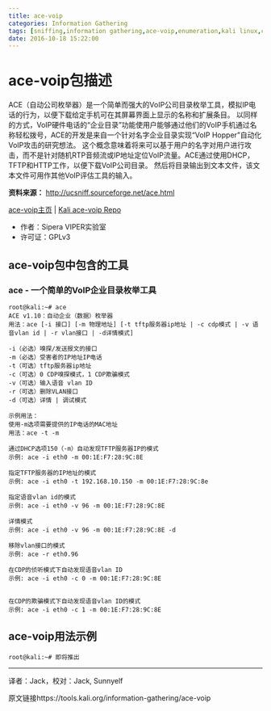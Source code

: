 ```yaml
---
title: ace-voip
categories: Information Gathering
tags: [sniffing,information gathering,ace-voip,enumeration,kali linux,cdp]
date: 2016-10-18 15:22:00
---
```

# ace-voip包描述
ACE（自动公司枚举器）是一个简单而强大的VoIP公司目录枚举工具，模拟IP电话的行为，以便下载给定手机可在其屏幕界面上显示的名称和扩展条目。 以同样的方式，VoIP硬件电话的“企业目录”功能使用户能够通过他们的VoIP手机通过名称轻松拨号，ACE的开发是来自一个针对名字企业目录实现“VoIP Hopper”自动化VoIP攻击的研究想法。 这个概念意味着将来可以基于用户的名字对用户进行攻击，而不是针对随机RTP音频流或IP地址定位VoIP流量。ACE通过使用DHCP，TFTP和HTTP工作，以便下载VoIP公司目录。 然后将目录输出到文本文件，该文本文件可用作其他VoIP评估工具的输入。

**资料来源：** http://ucsniff.sourceforge.net/ace.html 

[ace-voip主页](http://ucsniff.sourceforge.net/ace.html) | [Kali ace-voip Repo](http://git.kali.org/gitweb/?p=packages/ace-voip.git;a=summary)

- 作者：Sipera VIPER实验室
- 许可证：GPLv3
## ace-voip包中包含的工具
### ace - 一个简单的VoIP企业目录枚举工具

```
root@kali:~# ace
ACE v1.10：自动企业（数据）枚举器
用法：ace [-i 接口] [-m 物理地址] [-t tftp服务器ip地址 | -c cdp模式 | -v 语音vlan id | -r vlan接口 | -d详情模式] 

-i（必选）嗅探/发送报文的接口
-m（必选）受害者的IP地址IP电话
-t（可选）tftp服务器ip地址
-c（可选）0 CDP嗅探模式，1 CDP欺骗模式 
-v（可选）输入语音 vlan ID 
-r（可选）删除VLAN接口
-d（可选）详情 | 调试模式

示例用法：
使用-m选项需要提供的IP电话的MAC地址
用法：ace -t -m 

通过DHCP选项150（-m）自动发现TFTP服务器IP的模式
示例: ace -i eth0 -m 00:1E:F7:28:9C:8E

指定TFTP服务器的IP地址的模式
示例: ace -i eth0 -t 192.168.10.150 -m 00:1E:F7:28:9C:8e

指定语音vlan id的模式
示例: ace -i eth0 -v 96 -m 00:1E:F7:28:9C:8E

详情模式
示例: ace -i eth0 -v 96 -m 00:1E:F7:28:9C:8E -d

移除vlan接口的模式
示例: ace -r eth0.96

在CDP的侦听模式下自动发现语音vlan ID
示例: ace -i eth0 -c 0 -m 00:1E:F7:28:9C:8E


在CDP的欺骗模式下自动发现语音vlan ID的模式
示例: ace -i eth0 -c 1 -m 00:1E:F7:28:9C:8E

```
## ace-voip用法示例

```
root@kali:~# 即将推出
```

---
译者：Jack，校对：Jack, Sunnyelf

原文链接https://tools.kali.org/information-gathering/ace-voip
